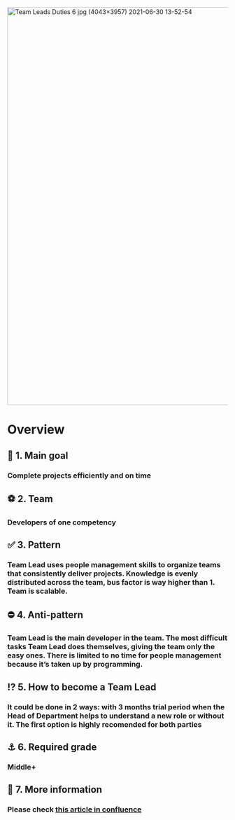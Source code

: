 <img width="909" alt="Team Leads Duties 6 jpg (4043×3957) 2021-06-30 13-52-54" src="https://user-images.githubusercontent.com/47868427/123948809-812fe700-d9aa-11eb-8f39-322257fcd731.png">


# Overview
## 🥍 1. **Main goal** 
### Complete projects efficiently and on time

## ⚽ 2. **Team** 
### Developers of one competency

## ✅ 3. **Pattern** 
### Team Lead uses people management skills to organize teams that consistently deliver projects. Knowledge is evenly distributed across the team, bus factor is way higher than 1. Team is scalable.

## ⛔ 4. **Anti-pattern** 
### Team Lead is the main developer in the team. The most difficult tasks Team Lead does themselves, giving the team only the easy ones. There is limited to no time for people management because it’s taken up by programming.

## ⁉️ 5. **How to become a Team Lead**
### It could be done in 2 ways: with 3 months trial period when the Head of Department helps to understand a new role or without it. The first option is highly recomended for both parties

## ⚓ 6. **Required grade**
### Middle+

## 🧮 7. **More information**
### Please check [this article in confluence](https://confluence.in.devexperts.com/x/mgM5Dg)
